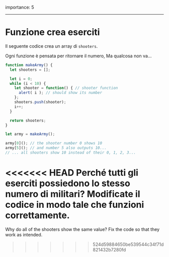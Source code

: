 importance: 5

---

# Funzione crea eserciti

Il seguente codice crea un array di `shooters`.

Ogni funzione è pensata per ritornare il numero, Ma qualcosa non va...

```js run
function makeArmy() {
  let shooters = [];

  let i = 0;
  while (i < 10) {
    let shooter = function() { // shooter function
      alert( i ); // should show its number
    };
    shooters.push(shooter);
    i++;
  }

  return shooters;
}

let army = makeArmy();

army[0](); // the shooter number 0 shows 10
army[5](); // and number 5 also outputs 10...
// ... all shooters show 10 instead of their 0, 1, 2, 3...
```

<<<<<<< HEAD
Perché tutti gli eserciti possiedono lo stesso numero di militari? Modificate il codice in modo tale che funzioni correttamente.
=======
Why do all of the shooters show the same value? Fix the code so that they work as intended.
>>>>>>> 524d59884650be539544c34f71d821432b7280fd

